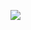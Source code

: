 ![](https://photos.fife.usercontent.google.com/pw/AP1GczOsHpJSx6W7fHeFvA-EMb1eF3Kbux1vUqPEgsWLNrGQQ_tu4EinLTA=w1364-h768-s-no-gm?authuser=1)
